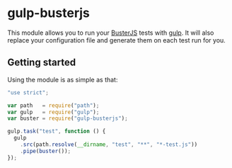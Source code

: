 # gulp-busterjs

This module allows you to run your [BusterJS](http://docs.busterjs.org) tests
with [gulp](http://gulpjs.com). It will also replace your configuration file
and generate them on each test run for you.

## Getting started

Using the module is as simple as that:

```js
"use strict";

var path   = require("path");
var gulp   = require("gulp");
var buster = require("gulp-busterjs");

gulp.task("test", function () {
  gulp
    .src(path.resolve(__dirname, "test", "**", "*-test.js"))
    .pipe(buster());
});
```
